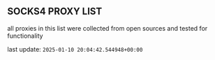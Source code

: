 ## SOCKS4 PROXY LIST

all proxies in this list were collected from open sources and tested for functionality

last update: `2025-01-10 20:04:42.544948+00:00`